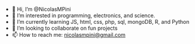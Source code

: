 - 👋 Hi, I’m @NicolasMPini
- 👀 I’m interested in programming, electronics, and science. 
- 🌱 I’m currently learning JS, html, css, php, sql, mongoDB, R, and Python
- 💞️ I’m looking to collaborate on fun projects
- 📫 How to reach me: nicolasmpini@gmail.com

<!---
NicolasMPini/NicolasMPini is a ✨ special ✨ repository because its `README.md` (this file) appears on your GitHub profile.
You can click the Preview link to take a look at your changes.
--->
